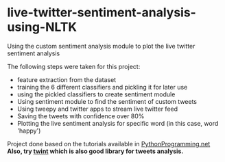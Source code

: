 # live-twitter-sentiment-analysis-using-NLTK
Using the custom sentiment analysis module to plot the live twitter sentiment analysis

The following steps were taken for this project:
- feature extraction from the dataset
- training the 6 different classifiers and pickling it for later use
- using the pickled classifiers to create sentiment module
- Using sentiment module to find the sentiment of custom tweets
- Using tweepy and twitter apps to stream live twitter feed
- Saving the tweets with confidence over 80%
- Plotting the live sentiment analysis for specific word (in this case, word 'happy')

Project done based on the tutorials available in [PythonProgramming.net](https://pythonprogramming.net/tokenizing-words-sentences-nltk-tutorial/)
**Also, try [twint](https://github.com/twintproject/twint) which is also good library for tweets analysis.**
